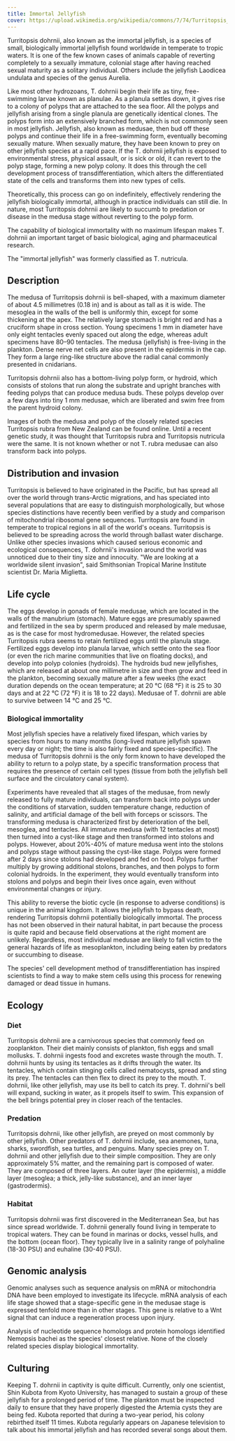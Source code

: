 ```yaml
---
title: Immortal Jellyfish
cover: https://upload.wikimedia.org/wikipedia/commons/7/74/Turritopsis_dohrnii.jpg
---
```


Turritopsis dohrnii, also known as the immortal jellyfish, is a species of small, biologically immortal jellyfish found worldwide in temperate to tropic waters. It is one of the few known cases of animals capable of reverting completely to a sexually immature, colonial stage after having reached sexual maturity as a solitary individual. Others include the jellyfish Laodicea undulata and species of the genus Aurelia.

Like most other hydrozoans, T. dohrnii begin their life as tiny, free-swimming larvae known as planulae. As a planula settles down, it gives rise to a colony of polyps that are attached to the sea floor. All the polyps and jellyfish arising from a single planula are genetically identical clones. The polyps form into an extensively branched form, which is not commonly seen in most jellyfish. Jellyfish, also known as medusae, then bud off these polyps and continue their life in a free-swimming form, eventually becoming sexually mature. When sexually mature, they have been known to prey on other jellyfish species at a rapid pace. If the T. dohrnii jellyfish is exposed to environmental stress, physical assault, or is sick or old, it can revert to the polyp stage, forming a new polyp colony. It does this through the cell development process of transdifferentiation, which alters the differentiated state of the cells and transforms them into new types of cells.

Theoretically, this process can go on indefinitely, effectively rendering the jellyfish biologically immortal, although in practice individuals can still die. In nature, most Turritopsis dohrnii are likely to succumb to predation or disease in the medusa stage without reverting to the polyp form.

The capability of biological immortality with no maximum lifespan makes T. dohrnii an important target of basic biological, aging and pharmaceutical research.

The "immortal jellyfish" was formerly classified as T. nutricula.

## Description

The medusa of Turritopsis dohrnii is bell-shaped, with a maximum diameter of about 4.5 millimetres (0.18 in) and is about as tall as it is wide. The mesoglea in the walls of the bell is uniformly thin, except for some thickening at the apex. The relatively large stomach is bright red and has a cruciform shape in cross section. Young specimens 1 mm in diameter have only eight tentacles evenly spaced out along the edge, whereas adult specimens have 80–90 tentacles. The medusa (jellyfish) is free-living in the plankton. Dense nerve net cells are also present in the epidermis in the cap. They form a large ring-like structure above the radial canal commonly presented in cnidarians.

Turritopsis dohrnii also has a bottom-living polyp form, or hydroid, which consists of stolons that run along the substrate and upright branches with feeding polyps that can produce medusa buds. These polyps develop over a few days into tiny 1 mm medusae, which are liberated and swim free from the parent hydroid colony.

Images of both the medusa and polyp of the closely related species Turritopsis rubra from New Zealand can be found online. Until a recent genetic study, it was thought that Turritopsis rubra and Turritopsis nutricula were the same. It is not known whether or not T. rubra medusae can also transform back into polyps.

## Distribution and invasion

Turritopsis is believed to have originated in the Pacific, but has spread all over the world through trans-Arctic migrations, and has speciated into several populations that are easy to distinguish morphologically, but whose species distinctions have recently been verified by a study and comparison of mitochondrial ribosomal gene sequences. Turritopsis are found in temperate to tropical regions in all of the world's oceans. Turritopsis is believed to be spreading across the world through ballast water discharge. Unlike other species invasions which caused serious economic and ecological consequences, T. dohrnii's invasion around the world was unnoticed due to their tiny size and innocuity. "We are looking at a worldwide silent invasion", said Smithsonian Tropical Marine Institute scientist Dr. Maria Miglietta.

## Life cycle

The eggs develop in gonads of female medusae, which are located in the walls of the manubrium (stomach). Mature eggs are presumably spawned and fertilized in the sea by sperm produced and released by male medusae, as is the case for most hydromedusae. However, the related species Turritopsis rubra seems to retain fertilized eggs until the planula stage. Fertilized eggs develop into planula larvae, which settle onto the sea floor (or even the rich marine communities that live on floating docks), and develop into polyp colonies (hydroids). The hydroids bud new jellyfishes, which are released at about one millimetre in size and then grow and feed in the plankton, becoming sexually mature after a few weeks (the exact duration depends on the ocean temperature; at 20 °C (68 °F) it is 25 to 30 days and at 22 °C (72 °F) it is 18 to 22 days). Medusae of T. dohrnii are able to survive between 14 °C and 25 °C.

### Biological immortality

Most jellyfish species have a relatively fixed lifespan, which varies by species from hours to many months (long-lived mature jellyfish spawn every day or night; the time is also fairly fixed and species-specific). The medusa of Turritopsis dohrnii is the only form known to have developed the ability to return to a polyp state, by a specific transformation process that requires the presence of certain cell types (tissue from both the jellyfish bell surface and the circulatory canal system).

Experiments have revealed that all stages of the medusae, from newly released to fully mature individuals, can transform back into polyps under the conditions of starvation, sudden temperature change, reduction of salinity, and artificial damage of the bell with forceps or scissors. The transforming medusa is characterized first by deterioration of the bell, mesoglea, and tentacles. All immature medusa (with 12 tentacles at most) then turned into a cyst-like stage and then transformed into stolons and polyps. However, about 20%-40% of mature medusa went into the stolons and polyps stage without passing the cyst-like stage. Polyps were formed after 2 days since stolons had developed and fed on food. Polyps further multiply by growing additional stolons, branches, and then polyps to form colonial hydroids. In the experiment, they would eventually transform into stolons and polyps and begin their lives once again, even without environmental changes or injury.

This ability to reverse the biotic cycle (in response to adverse conditions) is unique in the animal kingdom. It allows the jellyfish to bypass death, rendering Turritopsis dohrnii potentially biologically immortal. The process has not been observed in their natural habitat, in part because the process is quite rapid and because field observations at the right moment are unlikely. Regardless, most individual medusae are likely to fall victim to the general hazards of life as mesoplankton, including being eaten by predators or succumbing to disease.

The species' cell development method of transdifferentiation has inspired scientists to find a way to make stem cells using this process for renewing damaged or dead tissue in humans.

## Ecology

### Diet

Turritopsis dohrnii are a carnivorous species that commonly feed on zooplankton. Their diet mainly consists of plankton, fish eggs and small mollusks. T. dohrnii ingests food and excretes waste through the mouth. T. dohrnii hunts by using its tentacles as it drifts through the water. Its tentacles, which contain stinging cells called nematocysts, spread and sting its prey. The tentacles can then flex to direct its prey to the mouth. T. dohrnii, like other jellyfish, may use its bell to catch its prey. T. dohrnii's bell will expand, sucking in water, as it propels itself to swim. This expansion of the bell brings potential prey in closer reach of the tentacles.

### Predation

Turritopsis dohrnii, like other jellyfish, are preyed on most commonly by other jellyfish. Other predators of T. dohrnii include, sea anemones, tuna, sharks, swordfish, sea turtles, and penguins. Many species prey on T. dohrnii and other jellyfish due to their simple composition. They are only approximately 5% matter, and the remaining part is composed of water. They are composed of three layers. An outer layer (the epidermis), a middle layer (mesoglea; a thick, jelly-like substance), and an inner layer (gastrodermis).

### Habitat

Turritopsis dohrnii was first discovered in the Mediterranean Sea, but has since spread worldwide. T. dohrnii generally found living in temperate to tropical waters. They can be found in marinas or docks, vessel hulls, and the bottom (ocean floor). They typically live in a salinity range of polyhaline (18-30 PSU) and euhaline (30-40 PSU).

## Genomic analysis

Genomic analyses such as sequence analysis on mRNA or mitochondria DNA have been employed to investigate its lifecycle. mRNA analysis of each life stage showed that a stage-specific gene in the medusae stage is expressed tenfold more than in other stages. This gene is relative to a Wnt signal that can induce a regeneration process upon injury.

Analysis of nucleotide sequence homologs and protein homologs identified Nemopsis bachei as the species' closest relative. None of the closely related species display biological immortality.

## Culturing

Keeping T. dohrnii in captivity is quite difficult. Currently, only one scientist, Shin Kubota from Kyoto University, has managed to sustain a group of these jellyfish for a prolonged period of time. The plankton must be inspected daily to ensure that they have properly digested the Artemia cysts they are being fed. Kubota reported that during a two-year period, his colony rebirthed itself 11 times. Kubota regularly appears on Japanese television to talk about his immortal jellyfish and has recorded several songs about them.
